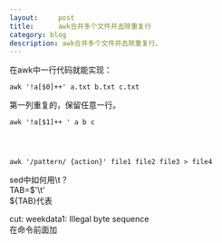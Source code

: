 ```yaml
---
layout:     post
title:      awk合并多个文件并去除重复行
category: blog
description: awk合并多个文件并去除重复行。
---
```


在awk中一行代码就能实现：    

	awk '!a[$0]++' a.txt b.txt c.txt    
	

第一列重复的，保留任意一行。

	awk '!a[$1]++ ' a b c
	
	
	
	
	awk '/pattern/ {action}' file1 file2 file3 > file4
	
	
	
	
sed中如何用\t？    
TAB=$'\t'    
${TAB}代表

cut: weekdata1: Illegal byte sequence    
在命令前面加